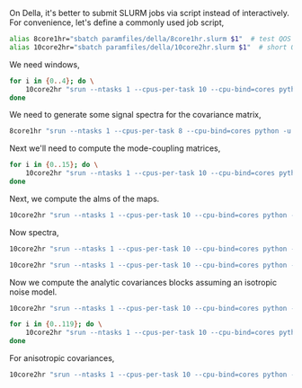 

On Della, it's better to submit SLURM jobs via script instead of interactively. For 
convenience, let's define a commonly used job script,

```bash
alias 8core1hr="sbatch paramfiles/della/8core1hr.slurm $1"  # test QOS
alias 10core2hr="sbatch paramfiles/della/10core2hr.slurm $1"  # short QOS
```

We need windows,

```bash
for i in {0..4}; do \
    10core2hr "srun --ntasks 1 --cpus-per-task 10 --cpu-bind=cores python -u python/get_window_dr6.py paramfiles/della/global_dr6_v4.dict $i $((i+1))"
done
```

We need to generate some signal spectra for the covariance matrix,

```bash
8core1hr "srun --ntasks 1 --cpus-per-task 8 --cpu-bind=cores python -u python/get_best_fit_mflike.py paramfiles/della/global_dr6_v4.dict"
```

Next we'll need to compute the mode-coupling matrices,

```bash
for i in {0..15}; do \
    10core2hr "srun --ntasks 1 --cpus-per-task 10 --cpu-bind=cores python -u python/get_mcm_and_bbl.py paramfiles/della/global_dr6_v4.dict $i $((i+1))"
done
```

Next, we compute the alms of the maps.

```bash
10core2hr "srun --ntasks 1 --cpus-per-task 10 --cpu-bind=cores python -u python/get_alms.py paramfiles/della/global_dr6_v4.dict"
```

Now spectra,

```bash
10core2hr "srun --ntasks 1 --cpus-per-task 10 --cpu-bind=cores python -u python/get_spectra_from_alms.py paramfiles/della/global_dr6_v4.dict"
```

```bash
10core2hr "srun --ntasks 1 --cpus-per-task 10 --cpu-bind=cores python -u python/split_nulls/get_per_split_noise.py paramfiles/della/global_dr6_v4.dict"
```

Now we compute the analytic covariances blocks assuming an isotropic noise model.

```bash
10core2hr "srun --ntasks 1 --cpus-per-task 10 --cpu-bind=cores python -u python/get_sq_windows_alms.py paramfiles/della/global_dr6_v4.dict"
```

```bash
for i in {0..119}; do \
    10core2hr "srun --ntasks 1 --cpus-per-task 10 --cpu-bind=cores python -u python/get_covariance_blocks.py paramfiles/della/global_dr6_v4.dict $i $((i+1))"
done
```

For anisotropic covariances,

```bash
10core2hr "srun --ntasks 1 --cpus-per-task 10 --cpu-bind=cores python -u python/get_split_covariance_aniso.py paramfiles/della/global_dr6_v4.dict 100 101"
```
